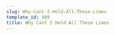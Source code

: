 ```yaml
---
slug: Why-Cant-I-Hold-All-These-Limes
template_id: 408
title: Why Cant I Hold All These Limes
---
```

